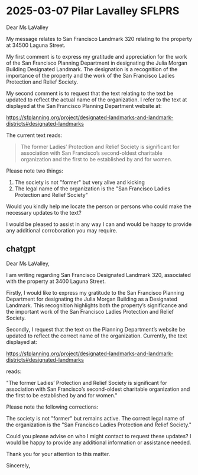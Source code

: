 # 2025-03-07 Pilar Lavalley SFLPRS

Dear Ms LaValley

My message relates to San Francisco Landmark 320 relating to the property at 34500 Laguna Street.

My first comment is to express my gratitude and appreciation for the work of the San Francisco Planning Department in designating the Julia Morgan Building  Designated Landmark. The designation is a recognition of the importance of the property and the work of the San Francisco Ladies Protection and Relief Society.

My second comment is to request that the text relating to the text be updated to reflect the actual name of the organization. I refer to the text at displayed at the San Francisco Planning Department website at:

https://sfplanning.org/project/designated-landmarks-and-landmark-districts#designated-landmarks

The current text reads:

>The former Ladies’ Protection and Relief Society is significant for association with San Francisco’s second-oldest charitable organization and the first to be established by and for women.

Please note two things:

1. The society is not "former" but very alive and kicking
2. The legal name of the organization is the "San Francisco Ladies Protection and Relief Society"

Would you kindly help me locate the person or persons who could make the necessary updates to the text?

I would be pleased to assist in any way I can and would be happy to provide any additional corroboration you may require.

## chatgpt

Dear Ms LaValley,

I am writing regarding San Francisco Designated Landmark 320, associated with the property at 3400 Laguna Street.

Firstly, I would like to express my gratitude to the San Francisco Planning Department for designating the Julia Morgan Building as a Designated Landmark. This recognition highlights both the property’s significance and the important work of the San Francisco Ladies Protection and Relief Society.

Secondly, I request that the text on the Planning Department’s website be updated to reflect the correct name of the organization. Currently, the text displayed at:

https://sfplanning.org/project/designated-landmarks-and-landmark-districts#designated-landmarks

reads:

"The former Ladies’ Protection and Relief Society is significant for association with San Francisco’s second-oldest charitable organization and the first to be established by and for women."

Please note the following corrections:

The society is not "former" but remains active.
The correct legal name of the organization is the "San Francisco Ladies Protection and Relief Society."

Could you please advise on who I might contact to request these updates? I would be happy to provide any additional information or assistance needed.

Thank you for your attention to this matter.

Sincerely,


